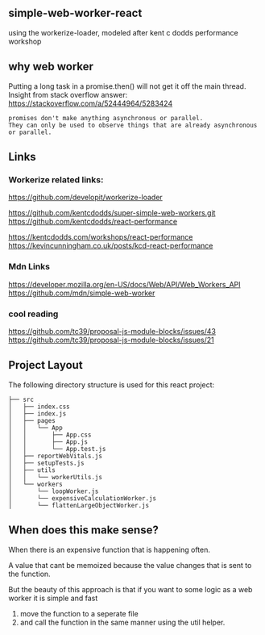 ## simple-web-worker-react
using the workerize-loader, modeled after kent c dodds performance workshop

## why web worker
Putting a long task in a promise.then() will not get it off the main thread.<br/>
Insight from stack overflow answer: https://stackoverflow.com/a/52444964/5283424<br/>
```
promises don't make anything asynchronous or parallel.
They can only be used to observe things that are already asynchronous or parallel.
```

## Links
### Workerize related links:
https://github.com/developit/workerize-loader

https://github.com/kentcdodds/super-simple-web-workers.git<br/>
https://github.com/kentcdodds/react-performance

https://kentcdodds.com/workshops/react-performance<br/>
https://kevincunningham.co.uk/posts/kcd-react-performance

### Mdn Links
https://developer.mozilla.org/en-US/docs/Web/API/Web_Workers_API<br/>
https://github.com/mdn/simple-web-worker

### cool reading
https://github.com/tc39/proposal-js-module-blocks/issues/43<br/>
https://github.com/tc39/proposal-js-module-blocks/issues/21

## Project Layout

The following directory structure is used for this react project:

```
├── src
│   ├── index.css
│   ├── index.js
│   ├── pages
│   │   └── App
│   │       ├── App.css
│   │       ├── App.js
│   │       └── App.test.js
│   ├── reportWebVitals.js
│   ├── setupTests.js
│   ├── utils
│   │   └── workerUtils.js
│   └── workers
│       └── loopWorker.js
│       └── expensiveCalculationWorker.js
│       └── flattenLargeObjectWorker.js
```

## When does this make sense?

When there is an expensive function that is happening often.

A value that cant be memoized because the value changes that is sent to the function.

But the beauty of this approach is that if you want to some logic as a web worker it is simple and fast 
1) move the function to a seperate file
2) and call the function in the same manner using the util helper.
